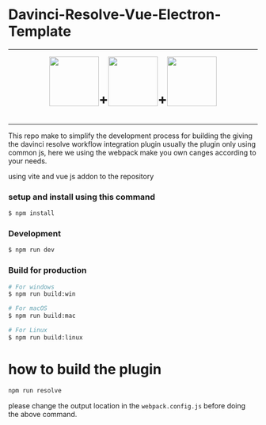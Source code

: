 # Davinci-Resolve-Vue-Electron-Template
---------------------------------------


<div style="display:flex; justify-content: center; align-content: center">

<img src="https://upload.wikimedia.org/wikipedia/commons/4/4d/DaVinci_Resolve_Studio.png" width="100px"/>
<h1 style="padding-top: 30px">+</h1>
<img src="https://upload.wikimedia.org/wikipedia/commons/9/91/Electron_Software_Framework_Logo.svg" width="100px"/>
<h1 style="padding-top: 30px">+</h1>
<img src="https://vitejs.dev/logo-with-shadow.png" width="100px"/>

</div>

---
This repo make to simplify the development process for building the giving the davinci resolve workflow integration plugin
usually the plugin only using common js, here we using the webpack
make you own canges according to your needs.

using vite and vue js addon to the repository
### setup and install using this command

```bash
$ npm install
```

### Development

```bash
$ npm run dev
```

### Build for production

```bash
# For windows
$ npm run build:win

# For macOS
$ npm run build:mac

# For Linux
$ npm run build:linux
```
# how to build the plugin
```bash
npm run resolve
```

please change the output location in the `webpack.config.js` before doing the above command.
